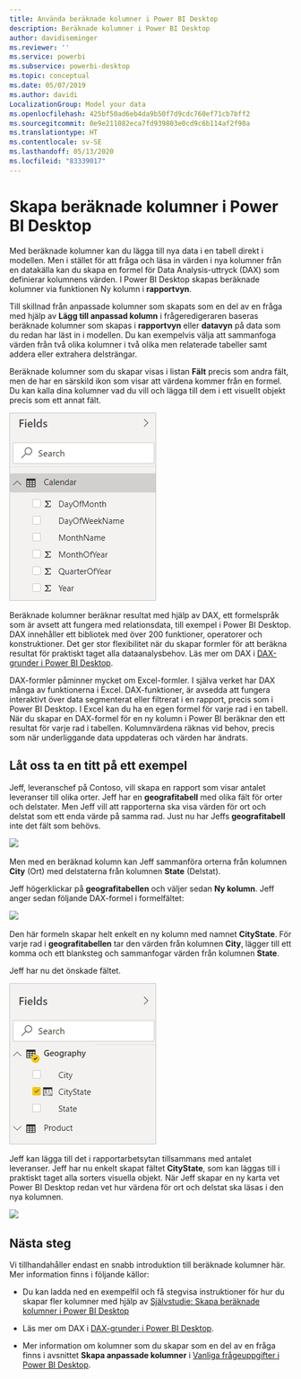 ```yaml
---
title: Använda beräknade kolumner i Power BI Desktop
description: Beräknade kolumner i Power BI Desktop
author: davidiseminger
ms.reviewer: ''
ms.service: powerbi
ms.subservice: powerbi-desktop
ms.topic: conceptual
ms.date: 05/07/2019
ms.author: davidi
LocalizationGroup: Model your data
ms.openlocfilehash: 425bf50ad6eb4da9b50f7d9cdc760ef71cb7bff2
ms.sourcegitcommit: 0e9e211082eca7fd939803e0cd9c6b114af2f90a
ms.translationtype: HT
ms.contentlocale: sv-SE
ms.lasthandoff: 05/13/2020
ms.locfileid: "83339017"
---
```

# <a name="create-calculated-columns-in-power-bi-desktop"></a>Skapa beräknade kolumner i Power BI Desktop
Med beräknade kolumner kan du lägga till nya data i en tabell direkt i modellen. Men i stället för att fråga och läsa in värden i nya kolumner från en datakälla kan du skapa en formel för Data Analysis-uttryck (DAX) som definierar kolumnens värden. I Power BI Desktop skapas beräknade kolumner via funktionen Ny kolumn i **rapportvyn**.

Till skillnad från anpassade kolumner som skapats som en del av en fråga med hjälp av **Lägg till anpassad kolumn** i frågeredigeraren baseras beräknade kolumner som skapas i **rapportvyn** eller **datavyn** på data som du redan har läst in i modellen. Du kan exempelvis välja att sammanfoga värden från två olika kolumner i två olika men relaterade tabeller samt addera eller extrahera delsträngar.

Beräknade kolumner som du skapar visas i listan **Fält** precis som andra fält, men de har en särskild ikon som visar att värdena kommer från en formel. Du kan kalla dina kolumner vad du vill och lägga till dem i ett visuellt objekt precis som ett annat fält.

![](media/desktop-calculated-columns/calccolinpbid_fields.png)

Beräknade kolumner beräknar resultat med hjälp av DAX, ett formelspråk som är avsett att fungera med relationsdata, till exempel i Power BI Desktop. DAX innehåller ett bibliotek med över 200 funktioner, operatorer och konstruktioner. Det ger stor flexibilitet när du skapar formler för att beräkna resultat för praktiskt taget alla dataanalysbehov. Läs mer om DAX i [DAX-grunder i Power BI Desktop](desktop-quickstart-learn-dax-basics.md).

DAX-formler påminner mycket om Excel-formler. I själva verket har DAX många av funktionerna i Excel. DAX-funktioner, är avsedda att fungera interaktivt över data segmenterat eller filtrerat i en rapport, precis som i Power BI Desktop. I Excel kan du ha en egen formel för varje rad i en tabell. När du skapar en DAX-formel för en ny kolumn i Power BI beräknar den ett resultat för varje rad i tabellen. Kolumnvärdena räknas vid behov, precis som när underliggande data uppdateras och värden har ändrats.

## <a name="lets-look-at-an-example"></a>Låt oss ta en titt på ett exempel
Jeff, leveranschef på Contoso, vill skapa en rapport som visar antalet leveranser till olika orter. Jeff har en **geografitabell** med olika fält för orter och delstater. Men Jeff vill att rapporterna ska visa värden för ort och delstat som ett enda värde på samma rad. Just nu har Jeffs **geografitabell** inte det fält som behövs.

![](media/desktop-calculated-columns/calccolinpbid_cityandstatefields.png)

Men med en beräknad kolumn kan Jeff sammanföra orterna från kolumnen **City** (Ort) med delstaterna från kolumnen **State** (Delstat).

Jeff högerklickar på **geografitabellen** och väljer sedan **Ny kolumn**. Jeff anger sedan följande DAX-formel i formelfältet:

![](media/desktop-calculated-columns/calccolinpbid_formula.png)

Den här formeln skapar helt enkelt en ny kolumn med namnet **CityState**. För varje rad i **geografitabellen** tar den värden från kolumnen **City**, lägger till ett komma och ett blanksteg och sammanfogar värden från kolumnen **State**.

Jeff har nu det önskade fältet.

![](media/desktop-calculated-columns/calccolinpbid_citystatefield.png)

Jeff kan lägga till det i rapportarbetsytan tillsammans med antalet leveranser. Jeff har nu enkelt skapat fältet **CityState**, som kan läggas till i praktiskt taget alla sorters visuella objekt. När Jeff skapar en ny karta vet Power BI Desktop redan vet hur värdena för ort och delstat ska läsas i den nya kolumnen.

![](media/desktop-calculated-columns/calccolinpbid_citystatemap.png)

## <a name="next-steps"></a>Nästa steg
Vi tillhandahåller endast en snabb introduktion till beräknade kolumner här. Mer information finns i följande källor:

* Du kan ladda ned en exempelfil och få stegvisa instruktioner för hur du skapar fler kolumner med hjälp av [Självstudie: Skapa beräknade kolumner i Power BI Desktop](desktop-tutorial-create-calculated-columns.md)

* Läs mer om DAX i [DAX-grunder i Power BI Desktop](desktop-quickstart-learn-dax-basics.md).

* Mer information om kolumner som du skapar som en del av en fråga finns i avsnittet **Skapa anpassade kolumner** i [Vanliga frågeuppgifter i Power BI Desktop](desktop-common-query-tasks.md).  

